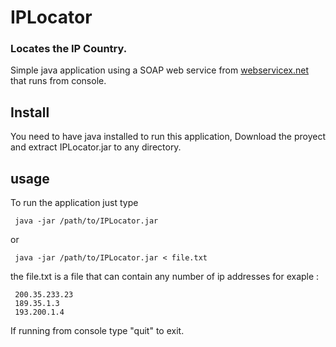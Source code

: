# IPLocator

### Locates the IP Country.

Simple java application using a SOAP web service from [webservicex.net][servicex] that runs from console.

## Install

You need to have java installed to run this application, Download the proyect and extract IPLocator.jar to any directory.

## usage

To run the application just type 
   
     java -jar /path/to/IPLocator.jar

or 

     java -jar /path/to/IPLocator.jar < file.txt

the file.txt is a file that can contain any number of ip addresses
for exaple :

     200.35.233.23
     189.35.1.3
     193.200.1.4

If running from console type "quit" to exit.

[servicex]: http://www.webservicex.net/
